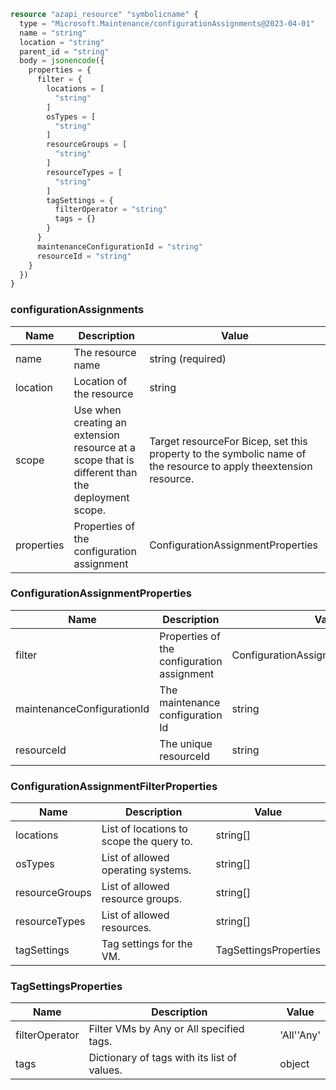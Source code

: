 ```terraform
resource "azapi_resource" "symbolicname" {
  type = "Microsoft.Maintenance/configurationAssignments@2023-04-01"
  name = "string"
  location = "string"
  parent_id = "string"
  body = jsonencode({
    properties = {
      filter = {
        locations = [
          "string"
        ]
        osTypes = [
          "string"
        ]
        resourceGroups = [
          "string"
        ]
        resourceTypes = [
          "string"
        ]
        tagSettings = {
          filterOperator = "string"
          tags = {}
        }
      }
      maintenanceConfigurationId = "string"
      resourceId = "string"
    }
  })
}

```

### configurationAssignments

| Name | Description | Value |
|-|-|-|
| name | The resource name | string (required) |
| location | Location of the resource | string |
| scope | Use when creating an extension resource at a scope that is different than the deployment scope. | Target resourceFor Bicep, set this property to the symbolic name of the resource to apply theextension resource. |
| properties | Properties of the configuration assignment | ConfigurationAssignmentProperties |


### ConfigurationAssignmentProperties

| Name | Description | Value |
|-|-|-|
| filter | Properties of the configuration assignment | ConfigurationAssignmentFilterProperties |
| maintenanceConfigurationId | The maintenance configuration Id | string |
| resourceId | The unique resourceId | string |


### ConfigurationAssignmentFilterProperties

| Name | Description | Value |
|-|-|-|
| locations | List of locations to scope the query to. | string[] |
| osTypes | List of allowed operating systems. | string[] |
| resourceGroups | List of allowed resource groups. | string[] |
| resourceTypes | List of allowed resources. | string[] |
| tagSettings | Tag settings for the VM. | TagSettingsProperties |


### TagSettingsProperties

| Name | Description | Value |
|-|-|-|
| filterOperator | Filter VMs by Any or All specified tags. | 'All''Any' |
| tags | Dictionary of tags with its list of values. | object |


